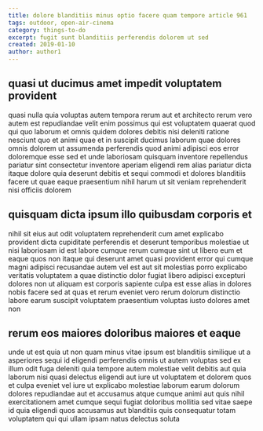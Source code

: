 ```yaml
---
title: dolore blanditiis minus optio facere quam tempore article 961
tags: outdoor, open-air-cinema
category: things-to-do
excerpt: fugit sunt blanditiis perferendis dolorem ut sed
created: 2019-01-10
author: author1
---
```


## quasi ut ducimus amet impedit voluptatem provident

quasi nulla quia voluptas autem tempora rerum aut et architecto rerum vero autem est repudiandae velit enim possimus qui est voluptatem quaerat quod qui quo laborum et omnis quidem dolores debitis nisi deleniti ratione nesciunt quo et animi quae et in suscipit ducimus laborum quae dolores omnis dolorem ut assumenda perferendis quod animi adipisci eos error doloremque esse sed et unde laboriosam quisquam inventore repellendus pariatur sint consectetur inventore aperiam eligendi rem alias pariatur dicta itaque dolore quia deserunt debitis et sequi commodi et dolores blanditiis facere ut quae eaque praesentium nihil harum ut sit veniam reprehenderit nisi officiis dolorem

## quisquam dicta ipsum illo quibusdam corporis et

nihil sit eius aut odit voluptatem reprehenderit cum amet explicabo provident dicta cupiditate perferendis et deserunt temporibus molestiae ut nisi laboriosam id est labore cumque rerum cumque sint ut libero eum et eaque quos non itaque qui deserunt amet quasi provident error qui cumque magni adipisci recusandae autem vel est aut sit molestias porro explicabo veritatis voluptatem a quae distinctio dolor fugiat libero adipisci excepturi dolores non ut aliquam est corporis sapiente culpa est esse alias in dolores nobis facere sed at quas et rerum eveniet vero rerum dolorum distinctio labore earum suscipit voluptatem praesentium voluptas iusto dolores amet non

## rerum eos maiores doloribus maiores et eaque

unde ut est quia ut non quam minus vitae ipsum est blanditiis similique ut a asperiores sequi id eligendi perferendis omnis ut autem voluptas sed ex illum odit fuga deleniti quia tempore autem molestiae velit debitis aut quia laborum nisi quasi delectus eligendi aut iure ut voluptatem et dolorem quos et culpa eveniet vel iure ut explicabo molestiae laborum earum dolorum dolores repudiandae aut et accusamus atque cumque animi aut quis nihil exercitationem amet cumque sequi fugiat doloribus mollitia sed vitae saepe id quia eligendi quos accusamus aut blanditiis quis consequatur totam voluptatem qui qui ullam ipsam natus delectus soluta
